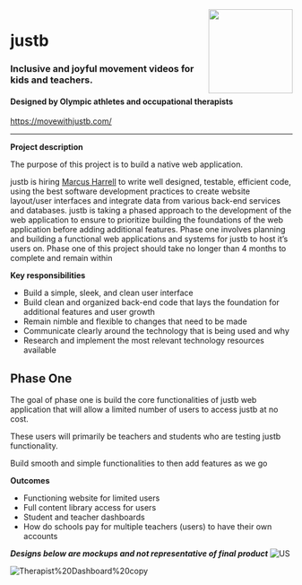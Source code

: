 <img align="right" width="150" height="150" src="https://user-images.githubusercontent.com/102714188/176009427-2542a245-186f-4793-8eaf-f3e9f662d030.png">

# justb
### Inclusive and joyful movement videos for kids and teachers.
#### Designed by Olympic athletes and occupational therapists
https://movewithjustb.com/

 

***

**Project description** 

The purpose of this project is to build a native web application.

justb is hiring [Marcus Harrell](https://www.google.com) to write well designed, testable, efficient code, using the best software development practices to create website layout/user interfaces and integrate data from various back-end services and databases. justb is taking a phased approach to the development of the web application to ensure to prioritize building the foundations of the web application before adding additional features. Phase one involves planning and building a functional web applications and systems for justb to host it’s users on. Phase one of this project should take no longer than 4 months to complete and remain within

**Key responsibilities** 

- Build a simple, sleek, and clean user interface
- Build clean and organized back-end code that lays the foundation for additional features and user growth
- Remain nimble and flexible to changes that need to be made
- Communicate clearly around the technology that is being used and why
- Research and implement the most relevant technology resources available

## Phase One

The goal of phase one is build the core functionalities of justb web application that will allow a limited number of users to access justb at no cost. 

These users will primarily be teachers and students who are testing justb functionality.

Build smooth and simple functionalities to then add features as we go 

**Outcomes** 

- Functioning website for limited users
- Full content library access for users
- Student and teacher dashboards
- How do schools pay for multiple teachers (users) to have their own accounts

***Designs below are mockups and not representative of final product***
![US](https://user-images.githubusercontent.com/102714188/176011673-62ad57e2-a730-4759-aca1-eb6e5879acf2.png)

![Therapist%20Dashboard%20copy](https://user-images.githubusercontent.com/102714188/176011726-8788083b-742b-46c3-a13b-40d249cbb3df.jpg)

<!--

**Here are some ideas to get you started:**

A short introduction - what is your organization all about?
🌈 Contribution guidelines - how can the community get involved?
👩‍💻 Useful resources - where can the community find your docs? Is there anything else the community should know?
🍿 Fun facts - what does your team eat for breakfast?
🧙 Remember, you can do mighty things with the power of [Markdown](https://docs.github.com/github/writing-on-github/getting-started-with-writing-and-formatting-on-github/basic-writing-and-formatting-syntax)
-->
